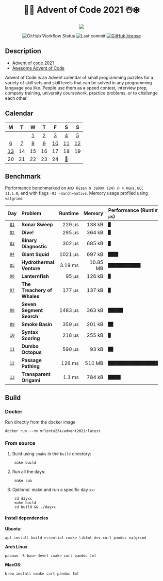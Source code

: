 <div align="center">

# 🎅🎄 Advent of Code 2021 ☃️❄️
 

![](https://img.shields.io/badge/stars%20⭐-26-gold.svg)

![GitHub Workflow Status](https://img.shields.io/github/workflow/status/lento234/advent2021/CMake)
![Last commit](https://img.shields.io/github/last-commit/lento234/advent2021)
[![GitHub license](https://img.shields.io/github/license/lento234/advent2021?color=blue)](https://github.com/lento234/advent2021/blob/main/LICENSE)

</div>


## Description

- [Advent of code 2021](https://adventofcode.com/2021/)
- [Awesome Advent of Code](https://github.com/Bogdanp/awesome-advent-of-code)


Advent of Code is an Advent calendar of small programming puzzles for a variety of skill sets and skill levels that can be solved in any programming language you like. People use them as a speed contest, interview prep, company training, university coursework, practice problems, or to challenge each other. 

## Calendar

|           M           |          T           |          W           |          T           |           F           |              S              |           S           |
| :-------------------: | :------------------: | :------------------: | :------------------: | :-------------------: | :-------------------------: | :-------------------: |
|                       |                      | [1](day01/README.md) | [2](day02/README.md) | [3](day03/README.md)  |    [4](day04/README.md)     | [5](day05/README.md)  |
| [6](day06/README.md)  | [7](day07/README.md) | [8](day08/README.md) | [9](day09/README.md) | [10](day10/README.md) |    [11](day11/README.md)    | [12](day12/README.md) |
| [13](day13/README.md) |          14          |          15          |          16          |          17           |             18              |          19           |
|          20           |          21          |          22          |          23          |          24           | [🎁](https://bit.ly/3pnrWiY) |                       |

## Benchmark

Performance benchmarked on `AMD Ryzen 9 3900X (24) @ 4.0GHz`, `GCC 11.1.0`, and with flags `-O3 -march=native`. Memory usage profiled using `valgrind`.


|            Day             | Problem                     | Runtime |   Memory | Performance (Runtime) graph (`█ == 250 μs`) |
| :------------------------: | :-------------------------- | ------: | -------: | :------------------------------------------ |
| [`01`](day01/src/main.cpp) | **Sonar Sweep**             |  229 μs |   138 kB | `█`                                         |
| [`02`](day02/src/main.cpp) | **Dive!**                   |  285 μs |   364 kB | `█`                                         |
| [`03`](day03/src/main.cpp) | **Binary Diagnostic**       |  302 μs |   685 kB | `█`                                         |
| [`04`](day04/src/main.cpp) | **Giant Squid**             | 1021 μs |   697 kB | `████`                                      |
| [`05`](day05/src/main.cpp) | **Hydrothermal Venture**    | 3.19 ms | 10.85 MB | `█████████████`                             |
| [`06`](day06/src/main.cpp) | **Lanternfish**             |   95 μs |   126 kB | `█`                                         |
| [`07`](day07/src/main.cpp) | **The Treachery of Whales** |  177 μs |   137 kB | `█`                                         |
| [`08`](day08/src/main.cpp) | **Seven Segment Search**    | 1483 μs |   363 kB | `██████`                                    |
| [`09`](day09/src/main.cpp) | **Smoke Basin**             |  359 μs |   201 kB | `██`                                        |
| [`10`](day10/src/main.cpp) | **Syntax Scoring**          |  218 μs |   255 kB | `█`                                         |
| [`11`](day11/src/main.cpp) | **Dumbo Octopus**           |  590 μs |    93 kB | `██`                                        |
| [`12`](day12/src/main.cpp) | **Passage Pathing**         |  126 ms |   510 MB | `█████████████████████████████████████████` |
| [`13`](day13/src/main.cpp) | **Transparent Origami**     |  1.3 ms |   784 kB | `█████`                                     |


## Build 

### Docker

Run directly from the docker image

    docker run --rm mrlento234/advent2021:latest

### From source

1. Build using `cmake` in the `build` directory:

        make build

2. Run all the days:

        make run

3. *Optional*: make and run a specific day `xx`:

        cd dayxx
        make build
        cd build && ./dayxx

#### Install dependencies

**Ubuntu**:
    
    apt install build-essential cmake libfmt-dev curl pandoc valgrind

**Arch Linux**:

    pacman -S base-devel cmake curl pandoc fmt

**MacOS**: 

    brew install cmake curl pandoc fmt
